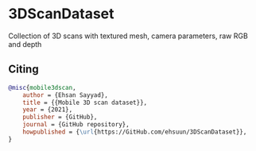 # 3DScanDataset
Collection of 3D scans with textured mesh, camera parameters, raw RGB and depth



## Citing

```bibtex
@misc{mobile3dscan,
    author = {Ehsan Sayyad},
    title = {{Mobile 3D scan dataset}},
    year = {2021},
    publisher = {GitHub},
    journal = {GitHub repository},
    howpublished = {\url{https://GitHub.com/ehsuun/3DScanDataset}},
}
```
